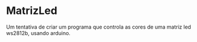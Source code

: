 # MatrizLed
Um tentativa de criar um programa que controla as cores de uma matriz led ws2812b, usando arduino.
